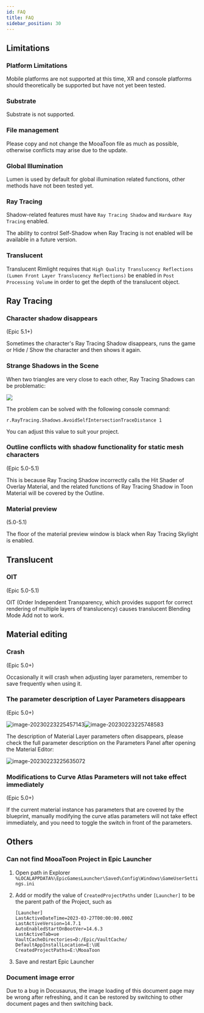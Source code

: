 ```yaml
---
id: FAQ
title: FAQ
sidebar_position: 30
---
```


## Limitations
### Platform Limitations
  
Mobile platforms are not supported at this time, XR and console platforms should theoretically be supported but have not yet been tested.

### Substrate

Substrate is not supported.

### File management

Please copy and not change the MooaToon file as much as possible, otherwise conflicts may arise due to the update.


### Global Illumination

Lumen is used by default for global illumination related functions, other methods have not been tested yet.

### Ray  Tracing

Shadow-related features must have `Ray Tracing Shadow` and `Hardware Ray Tracing` enabled.

The ability to control Self-Shadow when Ray Tracing is not enabled will be available in a future version.

### Translucent

Translucent Rimlight requires that `High Quality Translucency Reflections (Lumen Front Layer Translucency Reflections)` be enabled in `Post Processing Volume` in order to get the depth of the translucent object.

## Ray Tracing

### Character shadow disappears

(Epic 5.1+)

Sometimes the character's Ray Tracing Shadow disappears, runs the game or Hide / Show the character and then shows it again.

### Strange Shadows in the Scene

When two triangles are very close to each other, Ray Tracing Shadows can be problematic:

![](assets/Pasted%20image%2020240831154520.png)

The problem can be solved with the following console command:

```
r.RayTracing.Shadows.AvoidSelfIntersectionTraceDistance 1
```

You can adjust this value to suit your project.

### Outline conflicts with shadow functionality for static mesh characters

(Epic 5.0-5.1)

This is because Ray Tracing Shadow incorrectly calls the Hit Shader of Overlay Material, and the related functions of Ray Tracing Shadow in Toon Material will be covered by the Outline.

### Material preview

(5.0-5.1)

The floor of the material preview window is black when Ray Tracing Skylight is enabled.

## Translucent

### OIT

(Epic 5.0-5.1)

OIT (Order Independent Transparency, which provides support for correct rendering of multiple layers of translucency) causes translucent Blending Mode Add not to work.

## Material editing

### Crash

(Epic 5.0+)

Occasionally it will crash when adjusting layer parameters, remember to save frequently when using it.



### The parameter description of Layer Parameters disappears

(Epic 5.0+)

![image-20230223225457143](./assets/image-20230223225457143.png)![image-20230223225748583](./assets/image-20230223225748583.png)

The description of Material Layer parameters often disappears, please check the full parameter description on the Parameters Panel after opening the Material Editor:

![image-20230223225635072](./assets/image-20230223225635072.png)

### Modifications to Curve Atlas Parameters will not take effect immediately

(Epic 5.0+)

If the current material instance has parameters that are covered by the blueprint, manually modifying the curve atlas parameters will not take effect immediately, and you need to toggle the switch in front of the parameters.

## Others

### Can not find MooaToon Project in Epic Launcher

1. Open path in Explorer `%LOCALAPPDATA%\EpicGamesLauncher\Saved\Config\Windows\GameUserSettings.ini`

2. Add or modify the value of `CreatedProjectPaths` under `[Launcher]` to be the parent path of the Project, such as

   ```
   [Launcher]
   LastActiveDateTime=2023-03-27T00:00:00.000Z
   LastActiveVersion=14.7.1
   AutoEnabledStartOnBootVer=14.6.3
   LastActiveTab=ue
   VaultCacheDirectories=D:/Epic/VaultCache/
   DefaultAppInstallLocation=E:\UE
   CreatedProjectPaths=E:\MooaToon
   ```

3. Save and restart Epic Launcher

### Document image error

Due to a bug in Docusaurus, the image loading of this document page may be wrong after refreshing, and it can be restored by switching to other document pages and then switching back.
